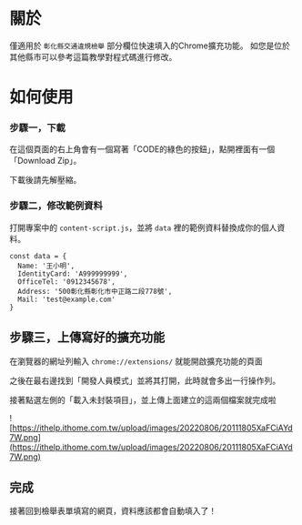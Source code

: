 # 關於

僅適用於 `彰化縣交通違規檢舉` 部分欄位快速填入的Chrome擴充功能。 如您是位於其他縣市可以參考這篇教學對程式碼進行修改。


# 如何使用

### 步驟一，下載

在這個頁面的右上角會有一個寫著「CODE的綠色的按鈕」，點開裡面有一個「Download Zip」。

下載後請先解壓縮。

### 步驟二，修改範例資料

打開專案中的 `content-script.js`，並將 `data` 裡的範例資料替換成你的個人資料。

```
const data = {
  Name: '王小明',
  IdentityCard: 'A999999999',
  OfficeTel: '0912345678',
  Address: '500彰化縣彰化市中正路二段778號',
  Mail: 'test@example.com'
}
```

## 步驟三，上傳寫好的擴充功能

在瀏覽器的網址列輸入 `chrome://extensions/` 就能開啟擴充功能的頁面

之後在最右邊找到「開發人員模式」並將其打開，此時就會多出一行操作列。

接著點選左側的「載入未封裝項目」，並上傳上面建立的這兩個檔案就完成啦

![https://ithelp.ithome.com.tw/upload/images/20220806/20111805XaFCiAYd7W.png](https://ithelp.ithome.com.tw/upload/images/20220806/20111805XaFCiAYd7W.png)

## 完成

接著回到檢舉表單填寫的網頁，資料應該都會自動填入了！